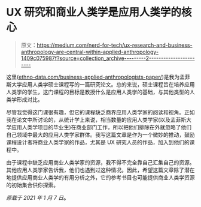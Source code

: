 # UX 研究和商业人类学是应用人类学的核心

> 原文：<https://medium.com/nerd-for-tech/ux-research-and-business-anthropology-are-central-within-applied-anthropology-1409c075987f?source=collection_archive---------2----------------------->

这里([ethno-data.com/business-applied-anthropologists-paper/](https://ethno-data.com/business-applied-anthropologists-paper/))是我为孟菲斯大学应用人类学硕士课程写的一篇研究论文。总的来说，硕士课程旨在培养应用人类学的学生，这门课程的目标是教授什么是应用人类学的基础，与其他类型的人类学形成对比。

尽管我觉得这门课很有趣，但它的课程缺乏商界应用人类学家的阅读和视角。正如我在论文中所讨论的，从统计学上来说，相当数量的应用人类学家(以及孟菲斯大学应用人类学项目的毕业生)在商业部门工作，所以把他们排除在外就忽略了他们自己领域中最大的应用人类学家群体。我写这篇文章是作为一个微妙的推动，鼓励课程设计者将商业人类学家的作品，尤其是 UX 研究人员的作品，加入到他们的课程中。

由于课程中缺乏应用商业人类学家的资源，我不得不完全靠自己汇集自己的资源。其他应用人类学家告诉我，他们也遇到过这种情况。因此，希望这篇文章除了潜在地提供应用商业人类学的有用分析之外，它的参考书目也可能提供商业人类学资源的初始集合供你探索。

*原载于 2021 年 1 月 7 日*[](https://ethno-data.com/business-applied-anthropologists-paper/)**。**